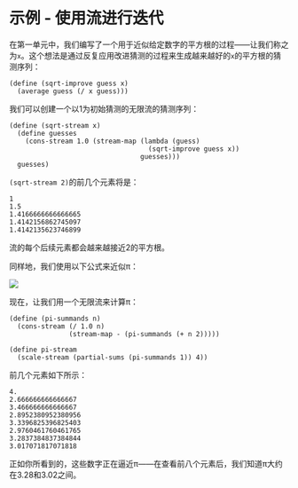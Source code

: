 # 示例 - 使用流进行迭代

在第一单元中，我们编写了一个用于近似给定数字的平方根的过程——让我们称之为`x`。这个想法是通过反复应用改进猜测的过程来生成越来越好的`x`的平方根的猜测序列：

```
(define (sqrt-improve guess x)
  (average guess (/ x guess))) 
```

我们可以创建一个以1为初始猜测的无限流的猜测序列：

```
(define (sqrt-stream x)
  (define guesses 
    (cons-stream 1.0 (stream-map (lambda (guess) 
                                   (sqrt-improve guess x)) 
                                 guesses)))
  guesses) 
```

`(sqrt-stream 2)`的前几个元素将是：

```
1
1.5
1.4166666666666665
1.4142156862745097
1.4142135623746899 
```

流的每个后续元素都会越来越接近2的平方根。

同样地，我们使用以下公式来近似π：

![](../Images/bf5fd6e1ef054505b8db7134a3b7f3cb.jpg)

现在，让我们用一个无限流来计算π：

```
(define (pi-summands n)
  (cons-stream (/ 1.0 n)
               (stream-map - (pi-summands (+ n 2)))))

(define pi-stream
  (scale-stream (partial-sums (pi-summands 1)) 4)) 
```

前几个元素如下所示：

```
4.
2.666666666666667
3.466666666666667
2.8952380952380956
3.3396825396825403
2.9760461760461765
3.2837384837384844
3.017071817071818 
```

正如你所看到的，这些数字正在逼近π——在查看前八个元素后，我们知道π大约在3.28和3.02之间。
